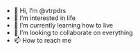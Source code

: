 - 👋 Hi, I’m @vtrpdrs
- 👀 I’m interested in life
- 🌱 I’m currently learning how to live
- 💞️ I’m looking to collaborate on everything
- 📫 How to reach me
<!---
vtrpdrs/vtrpdrs is a ✨ special ✨ repository because its `README.md` (this file) appears on your GitHub profile.
You can click the Preview link to take a look at your changes.
--->
